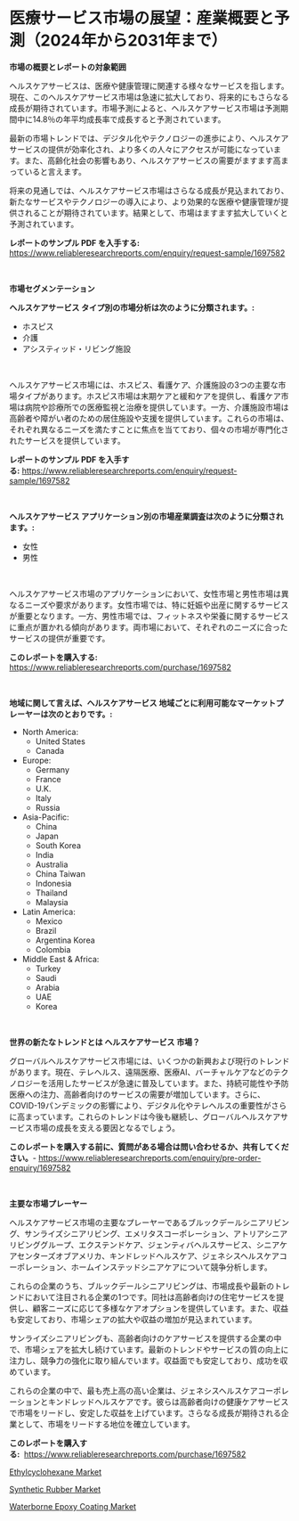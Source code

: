 <p><h1>医療サービス市場の展望：産業概要と予測（2024年から2031年まで）</h1></p><p><strong>市場の概要とレポートの対象範囲</strong></p>
<p><p>ヘルスケアサービスは、医療や健康管理に関連する様々なサービスを指します。現在、このヘルスケアサービス市場は急速に拡大しており、将来的にもさらなる成長が期待されています。市場予測によると、ヘルスケアサービス市場は予測期間中に14.8％の年平均成長率で成長すると予測されています。</p><p>最新の市場トレンドでは、デジタル化やテクノロジーの進歩により、ヘルスケアサービスの提供が効率化され、より多くの人々にアクセスが可能になっています。また、高齢化社会の影響もあり、ヘルスケアサービスの需要がますます高まっていると言えます。</p><p>将来の見通しでは、ヘルスケアサービス市場はさらなる成長が見込まれており、新たなサービスやテクノロジーの導入により、より効果的な医療や健康管理が提供されることが期待されています。結果として、市場はますます拡大していくと予測されています。</p></p>
<p><strong>レポートのサンプル PDF を入手する:</strong> <a href="https://www.reliableresearchreports.com/enquiry/request-sample/1697582">https://www.reliableresearchreports.com/enquiry/request-sample/1697582</a></p>
<p>&nbsp;</p>
<p><strong>市場セグメンテーション</strong></p>
<p><strong>ヘルスケアサービス タイプ別の市場分析は次のように分類されます。:</strong></p>
<p><ul><li>ホスピス</li><li>介護</li><li>アシスティッド・リビング施設</li></ul></p>
<p>&nbsp;</p>
<p><p>ヘルスケアサービス市場には、ホスピス、看護ケア、介護施設の3つの主要な市場タイプがあります。ホスピス市場は末期ケアと緩和ケアを提供し、看護ケア市場は病院や診療所での医療監視と治療を提供しています。一方、介護施設市場は高齢者や障がい者のための居住施設や支援を提供しています。これらの市場は、それぞれ異なるニーズを満たすことに焦点を当てており、個々の市場が専門化されたサービスを提供しています。</p></p>
<p><strong>レポートのサンプル PDF を入手する:</strong>&nbsp;<a href="https://www.reliableresearchreports.com/enquiry/request-sample/1697582">https://www.reliableresearchreports.com/enquiry/request-sample/1697582</a></p>
<p>&nbsp;</p>
<p><strong> ヘルスケアサービス アプリケーション別の市場産業調査は次のように分類されます。:</strong></p>
<p><ul><li>女性</li><li>男性</li></ul></p>
<p>&nbsp;</p>
<p><p>ヘルスケアサービス市場のアプリケーションにおいて、女性市場と男性市場は異なるニーズや要求があります。女性市場では、特に妊娠や出産に関するサービスが重要となります。一方、男性市場では、フィットネスや栄養に関するサービスに重点が置かれる傾向があります。両市場において、それぞれのニーズに合ったサービスの提供が重要です。</p></p>
<p><strong>このレポートを購入する:</strong>&nbsp; <a href="https://www.reliableresearchreports.com/purchase/1697582">https://www.reliableresearchreports.com/purchase/1697582</a></p>
<p>&nbsp;</p>
<p><strong>地域に関して言えば、ヘルスケアサービス 地域ごとに利用可能なマーケットプレーヤーは次のとおりです。:</strong></p>
<p><ul>
    <li>
        North America:
        <ul>
            <li>United States</li>
            <li>Canada</li>
        </ul>
    </li>
    <li>
        Europe:
        <ul>
            <li>Germany</li>
            <li>France</li>
            <li>U.K.</li>
            <li>Italy</li>
            <li>Russia</li>
        </ul>
    </li>
    <li>
        Asia-Pacific:
        <ul>
            <li>China</li>
            <li>Japan</li>
            <li>South Korea</li>
            <li>India</li>
            <li>Australia</li>
            <li>China Taiwan</li>
            <li>Indonesia</li>
            <li>Thailand</li>
            <li>Malaysia</li>
        </ul>
    </li>
    <li>
        Latin America:
        <ul>
            <li>Mexico</li>
            <li>Brazil</li>
            <li>Argentina Korea</li>
            <li>Colombia</li>
        </ul>
    </li>
    <li>
        Middle East & Africa:
        <ul>
            <li>Turkey</li>
            <li>Saudi</li>
            <li>Arabia</li>
            <li>UAE</li>
            <li>Korea</li>
        </ul>
    </li>
    </ul></p>
<p>&nbsp;</p>
<p><strong>世界の新たなトレンドとは ヘルスケアサービス 市場？</strong></p>
<p><p>グローバルヘルスケアサービス市場には、いくつかの新興および現行のトレンドがあります。現在、テレヘルス、遠隔医療、医療AI、バーチャルケアなどのテクノロジーを活用したサービスが急速に普及しています。また、持続可能性や予防医療への注力、高齢者向けのサービスの需要が増加しています。さらに、COVID-19パンデミックの影響により、デジタル化やテレヘルスの重要性がさらに高まっています。これらのトレンドは今後も継続し、グローバルヘルスケアサービス市場の成長を支える要因となるでしょう。</p></p>
<p><strong>このレポートを購入する前に、質問がある場合は問い合わせるか、共有してください。</strong>- <a href="https://www.reliableresearchreports.com/enquiry/pre-order-enquiry/1697582">https://www.reliableresearchreports.com/enquiry/pre-order-enquiry/1697582</a></p>
<p>&nbsp;</p>
<p><strong>主要な市場プレーヤー</strong></p>
<p><p>ヘルスケアサービス市場の主要なプレーヤーであるブルックデールシニアリビング、サンライズシニアリビング、エメリタスコーポレーション、アトリアシニアリビンググループ、エクステンドケア、ジェンティバヘルスサービス、シニアケアセンターズオブアメリカ、キンドレッドヘルスケア、ジェネシスヘルスケアコーポレーション、ホームインステッドシニアケアについて競争分析します。</p><p>これらの企業のうち、ブルックデールシニアリビングは、市場成長や最新のトレンドにおいて注目される企業の1つです。同社は高齢者向けの住宅サービスを提供し、顧客ニーズに応じて多様なケアオプションを提供しています。また、収益も安定しており、市場シェアの拡大や収益の増加が見込まれています。</p><p>サンライズシニアリビングも、高齢者向けのケアサービスを提供する企業の中で、市場シェアを拡大し続けています。最新のトレンドやサービスの質の向上に注力し、競争力の強化に取り組んでいます。収益面でも安定しており、成功を収めています。</p><p>これらの企業の中で、最も売上高の高い企業は、ジェネシスヘルスケアコーポレーションとキンドレッドヘルスケアです。彼らは高齢者向けの健康ケアサービスで市場をリードし、安定した収益を上げています。さらなる成長が期待される企業として、市場をリードする地位を確立しています。</p></p>
<p><strong>このレポートを購入する:</strong>&nbsp;&nbsp;<a href="https://www.reliableresearchreports.com/purchase/1697582">https://www.reliableresearchreports.com/purchase/1697582</a></p>
<p><p><a href="https://github.com/beatblasta/Market-Research-Report-List-2/blob/main/ethylcyclohexane-market.md">Ethylcyclohexane Market</a></p><p><a href="https://github.com/angelajermaine/Market-Research-Report-List-2/blob/main/synthetic-rubber-market.md">Synthetic Rubber Market</a></p><p><a href="https://github.com/shotows/Market-Research-Report-List-1/blob/main/waterborne-epoxy-coating-market.md">Waterborne Epoxy Coating Market</a></p></p>